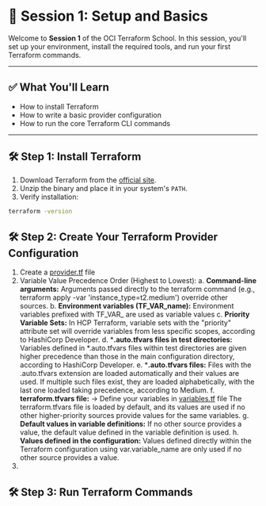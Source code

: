 # 🌱 Session 1: Setup and Basics

Welcome to **Session 1** of the OCI Terraform School. In this session, you'll set up your environment, install the required tools, and run your first Terraform commands.

---

## ✅ What You'll Learn

- How to install Terraform
- How to write a basic provider configuration
- How to run the core Terraform CLI commands

---

## 🛠 Step 1: Install Terraform

1. Download Terraform from the [official site](https://developer.hashicorp.com/terraform/downloads).
2. Unzip the binary and place it in your system's `PATH`.
3. Verify installation:

```bash
terraform -version
```

## 🛠 Step 2: Create Your Terraform Provider Configuration

1. Create a [provider.tf](provider.tf) file
2. Variable Value Precedence Order (Highest to Lowest):
            a. **Command-line arguments:**
            Arguments passed directly to the terraform command (e.g., terraform apply -var 'instance_type=t2.medium') override other sources.
            b. **Environment variables (TF_VAR_name):**
            Environment variables prefixed with TF_VAR_ are used as variable values 
            c. **Priority Variable Sets:**
            In HCP Terraform, variable sets with the "priority" attribute set will override variables from less specific scopes, according to HashiCorp Developer. 
            d. ***.auto.tfvars files in test directories:**
            Variables defined in *.auto.tfvars files within test directories are given higher precedence than those in the main configuration directory, according to HashiCorp Developer. 
            e. ***.auto.tfvars files:**
            Files with the .auto.tfvars extension are loaded automatically and their values are used. If multiple such files exist, they are loaded alphabetically, with the last one loaded taking precedence, according to Medium. 
            f. **terraform.tfvars file:** -> Define your variables in [variables.tf](variables.tf) file
            The terraform.tfvars file is loaded by default, and its values are used if no other higher-priority sources provide values for the same variables. 
            g. **Default values in variable definitions:**
            If no other source provides a value, the default value defined in the variable definition is used. 
            h. **Values defined in the configuration:**
            Values defined directly within the Terraform configuration using var.variable_name are only used if no other source provides a value.
3. 

## 🛠 Step 3: Run Terraform Commands

